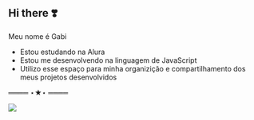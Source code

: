 ## Hi there ❣️

Meu nome é Gabi

- Estou estudando na Alura
- Estou me desenvolvendo na linguagem de JavaScript
- Utilizo esse espaço para minha organizição e compartilhamento dos meus projetos desenvolvidos

════ ⋆★⋆ ════

![](https://media0.giphy.com/media/v1.Y2lkPTc5MGI3NjExenpoNG95dHB6bTczY2l5cHNzcnVod2hyMjRqMDhlN2N6OHZrZzBndyZlcD12MV9pbnRlcm5hbF9naWZfYnlfaWQmY3Q9Zw/miwrPp8EKQ07KOS4VI/giphy.webp)
